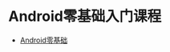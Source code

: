 # Android零基础入门课程

- [Android零基础](https://www.bilibili.com/video/BV1PE411u7ox?spm_id_from=333.337.search-card.all.click)
